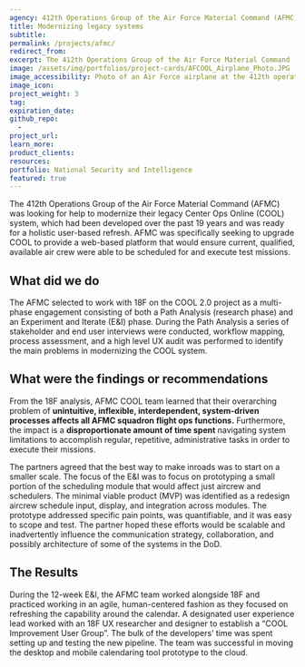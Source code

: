 ```yaml
---
agency: 412th Operations Group of the Air Force Material Command (AFMC) 
title: Modernizing legacy systems
subtitle: 
permalink: /projects/afmc/
redirect_from: 
excerpt: The 412th Operations Group of the Air Force Material Command (AFMC) was looking for help to modernize their legacy Center Ops Online (COOL) system, which had been developed over the past 19 years and was ready for a holistic user-based refresh.  
image: /assets/img/portfolios/project-cards/AFCOOL_Airplane_Photo.JPG
image_accessibility: Photo of an Air Force airplane at the 412th operations group of the Air Force Material Command (AFMC) site.
image_icon:
project_weight: 3
tag: 
expiration_date:
github_repo:
  - 
project_url:
learn_more:
product_clients:
resources:
portfolio: National Security and Intelligence
featured: true
---
```


The 412th Operations Group of the Air Force Material Command (AFMC) was looking for help to modernize their legacy Center Ops Online (COOL) system, which had been developed over the past 19 years and was ready for a holistic user-based refresh. AFMC was specifically seeking to upgrade COOL to provide a web-based platform that would ensure current, qualified, available air crew were able to be scheduled for and execute test missions. 

## What did we do

The AFMC selected to work with 18F on the COOL 2.0 project as a multi-phase engagement consisting of both a Path Analysis (research phase) and an Experiment and Iterate (E&I) phase. During the Path Analysis a series of stakeholder and end user interviews were conducted, workflow mapping, process assessment, and a high level UX audit was performed to identify the main problems in modernizing the COOL system. 

## What were the findings or recommendations

From the 18F analysis, AFMC COOL team learned that their overarching problem of **unintuitive, inflexible, interdependent, system-driven processes affects all AFMC squadron flight ops functions.** Furthermore, the impact is a **disproportionate amount of time spent** navigating system limitations to accomplish regular, repetitive, administrative tasks in order to execute their missions.

The partners agreed that the best way to make inroads was to start on a smaller scale. The focus of the E&I was to focus on prototyping a small portion of the scheduling module that would affect just aircrew and schedulers. The minimal viable product (MVP) was identified as a redesign aircrew schedule input, display, and integration across modules. The prototype addressed specific pain points, was quantifiable, and it was easy to scope and test. The partner hoped these efforts would be scalable and inadvertently influence the communication strategy, collaboration, and possibly architecture of some of the systems in the DoD.   

## The Results

During the 12-week E&I, the AFMC team worked alongside 18F and practiced working in an agile, human-centered fashion as they focused on refreshing the capability around the calendar. A designated user experience lead worked with an 18F UX researcher and designer to establish a “COOL Improvement User Group”. The bulk of the developers’ time was spent setting up and testing the new pipeline. The team was successful in moving the desktop and mobile calendaring tool prototype to the cloud.

